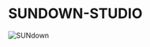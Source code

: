 # SUNDOWN-STUDIO

![SUNdown](https://github.com/user-attachments/assets/ce8945b9-782f-4abe-b29b-3c43317cf55c)
